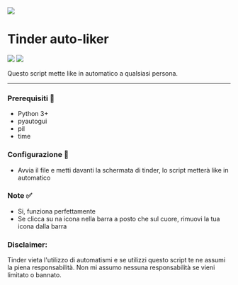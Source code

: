<img src="[https://i.pinimg.com/736x/6b/a6/e6/6ba6e6c3b5948aaa47174dda3aba4daf.jpg](https://assets.mofoprod.net/network/images/Tinder_1.original.png)">

# Tinder auto-liker

![](https://img.shields.io/badge/Support-Linux-lightgrey) ![](https://img.shields.io/badge/Python->3.0-green)

Questo script mette like in automatico a qualsiasi persona. 

---

### Prerequisiti 🔧

- Python 3+
- pyautogui
- pil
- time

### Configurazione 🔧

- Avvia il file e metti davanti la schermata di tinder, lo script metterà like in automatico 

### Note ✅

- Si, funziona perfettamente
- Se clicca su na icona nella barra a posto che sul cuore, rimuovi la tua icona dalla barra

### Disclaimer:
Tinder vieta l'utilizzo di automatismi e se utilizzi questo script te ne assumi la piena responsabilità.
Non mi assumo nessuna responsabilità se vieni limitato o bannato.
